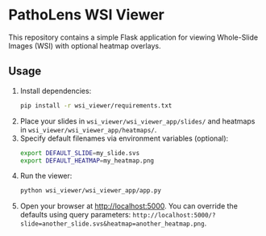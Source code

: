 # PathoLens WSI Viewer

This repository contains a simple Flask application for viewing Whole-Slide Images (WSI) with optional heatmap overlays.

## Usage

1. Install dependencies:
   ```bash
   pip install -r wsi_viewer/requirements.txt
   ```
2. Place your slides in `wsi_viewer/wsi_viewer_app/slides/` and heatmaps in `wsi_viewer/wsi_viewer_app/heatmaps/`.
3. Specify default filenames via environment variables (optional):
   ```bash
   export DEFAULT_SLIDE=my_slide.svs
   export DEFAULT_HEATMAP=my_heatmap.png
   ```
4. Run the viewer:
   ```bash
   python wsi_viewer/wsi_viewer_app/app.py
   ```
5. Open your browser at [http://localhost:5000](http://localhost:5000). You can override the defaults using query parameters:
   `http://localhost:5000/?slide=another_slide.svs&heatmap=another_heatmap.png`.
